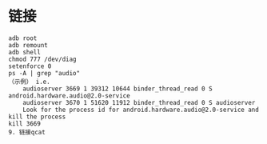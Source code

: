 # 链接
    adb root
    adb remount
    adb shell
    chmod 777 /dev/diag
    setenforce 0
    ps -A | grep "audio"
    （示例） i.e.
        audioserver 3669 1 39312 10644 binder_thread_read 0 S android.hardware.audio@2.0-service
        audioserver 3670 1 51620 11912 binder_thread_read 0 S audioserver
        Look for the process id for android.hardware.audio@2.0-service and kill the process
    kill 3669
    9. 链接qcat
